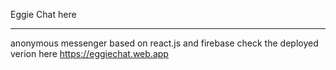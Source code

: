 Eggie Chat here
____________
anonymous messenger based on react.js and firebase 
check the deployed verion here
https://eggiechat.web.app
